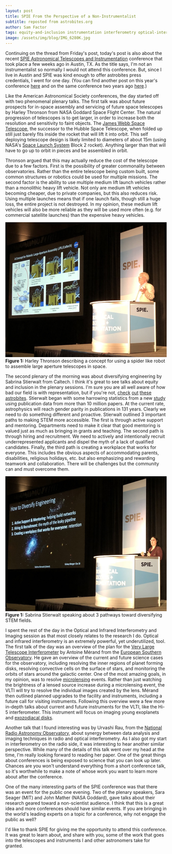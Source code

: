 ```yaml
---
layout: post
title: SPIE From the Perspective of a Non-Instrumentalist
subtitle: reposted from astrobites.org
author: Sam Factor
tags: equity-and-inclusion instrumentation interferometry optical-interferometry space-missions spie
image: /assets/img/blog/IMG_6280K.jpg
---
```


Continuing on the thread from Friday's post, today's post is also about the recent <a href="http://spie.org/conferences-and-exhibitions/astronomical-telescopes-and-instrumentation/conferences">SPIE Astronomical Telescopes and Instrumentation</a> conference that took place a few weeks ago in Austin, TX. As the title says, I'm not an instrumentalist so normally I would not attend this conference. But, since I live in Austin and SPIE was kind enough to offer astrobites press credentials, I went for one day. (You can find another post on this year's conference <a href="https://astrobites.org/2018/06/22/spie_astro_2018/">here</a> and on the same conference two years ago <a href="https://astrobites.org/2016/07/08/the-spie-astronomical-telescopes-instrumentation-conference-spieastro-in-edinburgh/">here</a>.)

Like the American Astronomical Society conferences, the day started off with two phenomenal plenary talks. The first talk was about future prospects for in-space assembly and servicing of future space telescopes by Harley Thronson from NASA Goddard Space Flight Center. The natural progression of telescopes is to get larger, in order to increase both the resolution and sensitivity to faint objects. The <a href="https://www.jwst.nasa.gov">James Webb Space Telescope</a>, the successor to the Hubble Space Telescope, when folded up still just barely fits inside the rocket that will lift it into orbit. This self deploying telescope design is likely limited to diameters of about 15m (using NASA's <a href="https://www.nasa.gov/exploration/systems/sls/index.html">Space Launch System</a> Block 2 rocket). Anything larger than that will have to go up to orbit in pieces and be assembled in orbit.

Thronson argued that this may actually reduce the cost of the telescope due to a few factors. First is the possibility of greater commonality between observatories. Rather than the entire telescope being custom built, some common structures or robotics could be used for multiple missions. The second factor is the ability to use multiple medium lift launch vehicles rather than a monolithic heavy lift vehicle. Not only are medium lift vehicles becoming cheaper, due to private companies, but this also reduces risk. Using multiple launches means that if one launch fails, though still a huge loss, the entire project is not destroyed. In my opinion, these medium lift vehicles will also be more reliable as they will be used more often (e.g. for commercial satellite launches) than the expensive heavy vehicles.

<div class="img">
<img src="/assets/img/blog/IMG_6267K.jpg">
<div class="caption"><strong>Figure 1:</strong> Harley Thronson describing a concept for using a spider like robot to assemble large aperture telescopes in space.</div>
</div>

The second plenary of the morning was about diversifying engineering by Sabrina Stierwalt from Caltech. I think it's great to see talks about equity and inclusion in the plenary sessions. I'm sure you are all well aware of how bad our field is with representation, but if you're not, <a href="https://astrobites.org/2018/05/25/lgbtq-inclusivity-in-astronomy/">check</a> <a href="https://astrobites.org/2017/12/25/building-an-inclusive-astronomy-community/">out</a> <a href="https://astrobites.org/2016/10/07/bringing-equity-and-inclusion-to-your-workplace/">these</a> <a href="https://astrobites.org/2016/09/09/the-impact-of-the-physics-gre-in-astronomy-graduate-admissions/">astrobites</a>. Stierwalt began with some harrowing statistics from a new <a href="http://journals.plos.org/plosbiology/article?id=10.1371/journal.pbio.2004956">study</a> using publication data from more than 10 million papers. At the current rate, astrophysics will reach gender parity in publications in 131 years. Clearly we need to do something different and proactive. Stierwalt outlined 3 important paths to making STEM more accessible. The first is through active support and mentoring. Departments need to make it clear that good mentoring is valued just as much as bringing in grants and teaching. The second path is through hiring and recruitment. We need to actively and intentionally recruit underrepresented applicants and dispel the myth of a lack of qualified candidates. Finally, the third path is creating a workplace that works for everyone. This includes the obvious aspects of accommodating parents, disabilities, religious holidays, etc. but also emphasizing and rewarding teamwork and collaboration. There will be challenges but the community can and must overcome them.

<div class="img">
<img src="/assets/img/blog/IMG_6280K.jpg"> 
<div class="caption"><strong>Figure 1:</strong> Sabrina Stierwalt speaking about 3 pathways toward diversifying STEM fields.</div>
</div>

I spent the rest of the day in the Optical and Infrared Interferometry and Imaging session as that most closely relates to the research I do. Optical and infrared interferometry is an extremely powerful, yet underutilized, tool. The first talk of the day was an overview of the plan for the <a href="https://www.eso.org/sci/facilities/paranal/telescopes/vlti.html">Very Large Telescope Interferometer</a> by Antoine Mérand from the <a href="https://www.eso.org/public/">European Southern Observatory</a>. He gave an overview of the current and future science cases for the observatory, including resolving the inner regions of planet forming disks, resolving convective cells on the surface of stars, and monitoring the orbits of stars around the galactic center. One of the most amazing goals, in my opinion, was to resolve <a href="http://www.planetary.org/explore/space-topics/exoplanets/microlensing.html">microlensing</a> events. Rather than just watching the brightness of a lensed source increase during a microlensing event, the VLTI will try to resolve the individual images created by the lens. Mérand then outlined planned upgrades to the facility and instruments, including a future call for visiting instruments. Following this overview were a few more in-depth talks about current and future instruments for the VLTI, like the Hi-5 interferometer. This instrument will focus on imaging young exoplanets and <a href="https://en.wikipedia.org/wiki/Exozodiacal_dust">exozodiacal disks</a>.

Another talk that I found interesting was by Urvashi Rau, from the <a href="https://public.nrao.edu">National Radio Astronomy Observatory</a>, about synergy between data analysis and imaging techniques in radio and optical interferometry. As I also got my start in interferometry on the radio side, it was interesting to hear another similar perspective. While many of the details of this talk went over my head at the time, I'm really looking forward to reading her paper. One of the great things about conferences is being exposed to science that you can look up later. Chances are you won't understand everything from a short conference talk, so it's worthwhile to make a note of whose work you want to learn more about after the conference.

One of the many interesting parts of the SPIE conference was that there was an event for the public one evening. Two of the plenary speakers, Sara Seager (MIT) and John Mather (NASA Goddard), gave talks about their research geared toward a non-scientist audience. I think that this is a great idea and more conferences should have similar events. If you are bringing in the world's leading experts on a topic for a conference, why not engage the public as well?

I'd like to thank SPIE for giving me the opportunity to attend this conference. It was great to learn about, and share with you, some of the work that goes into the telescopes and instruments I and other astronomers take for granted.
